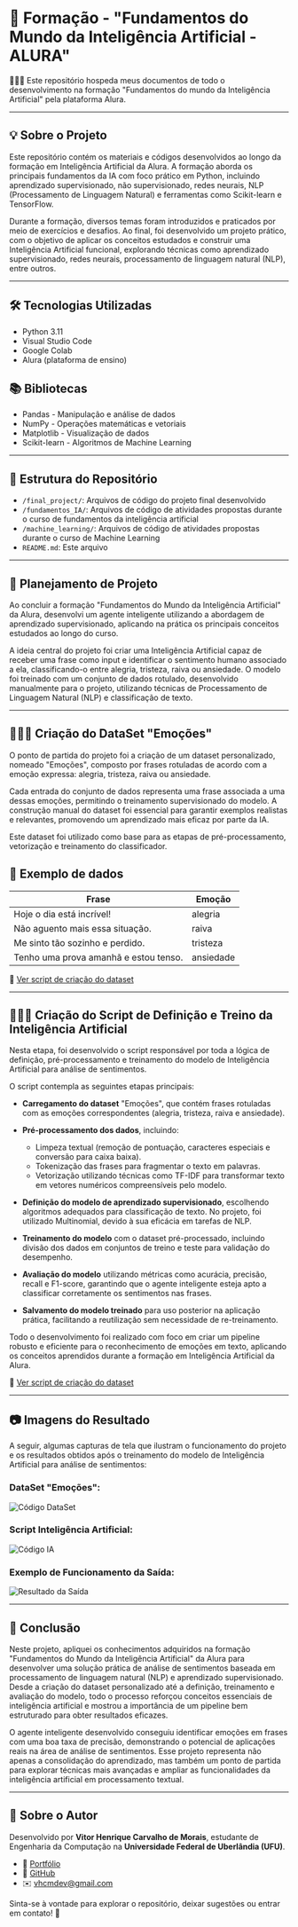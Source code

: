 # 🧠 Formação - "Fundamentos do Mundo da Inteligência Artificial - ALURA"


🧑🏽‍💻 Este repositório hospeda meus documentos de todo o desenvolvimento na formação "Fundamentos do mundo da Inteligência Artificial" pela plataforma Alura.

---

## 💡 Sobre o Projeto

Este repositório contém os materiais e códigos desenvolvidos ao longo da formação em Inteligência Artificial da Alura. A formação aborda os principais fundamentos da IA com foco prático em Python,
incluindo aprendizado supervisionado, não supervisionado, redes neurais, NLP (Processamento de Linguagem Natural) e ferramentas como Scikit-learn e TensorFlow.

Durante a formação, diversos temas foram introduzidos e praticados por meio de exercícios e desafios. Ao final, foi desenvolvido um projeto prático, com o objetivo de aplicar 
os conceitos estudados e construir uma Inteligência Artificial funcional, explorando técnicas como aprendizado supervisionado, redes neurais, processamento de linguagem 
natural (NLP), entre outros.

---

## 🛠️ Tecnologias Utilizadas

- Python 3.11
- Visual Studio Code
- Google Colab
- Alura (plataforma de ensino)

## 📚 Bibliotecas

- Pandas - Manipulação e análise de dados
- NumPy - Operações matemáticas e vetoriais
- Matplotlib - Visualização de dados
- Scikit-learn - Algoritmos de Machine Learning

---

## 📂 Estrutura do Repositório

- `/final_project/`: Arquivos de código do projeto final desenvolvido
- `/fundamentos_IA/`: Arquivos de código de atividades propostas durante o curso de fundamentos da inteligência artificial
- `/machine_learning/`: Arquivos de código de atividades propostas durante o curso de Machine Learning
- `README.md`: Este arquivo
  
---

## 💭 Planejamento de Projeto

Ao concluir a formação "Fundamentos do Mundo da Inteligência Artificial" da Alura, desenvolvi um agente inteligente utilizando a abordagem de aprendizado supervisionado, aplicando na prática os principais conceitos estudados ao longo do curso.

A ideia central do projeto foi criar uma Inteligência Artificial capaz de receber uma frase como input e identificar o sentimento humano associado a ela, classificando-o entre alegria, tristeza, raiva ou ansiedade. O modelo foi treinado com um conjunto de dados rotulado, desenvolvido manualmente para o projeto, utilizando técnicas de Processamento de Linguagem Natural (NLP) e classificação de texto.

---

## 🧑🏽‍💻 Criação do DataSet "Emoções"

O ponto de partida do projeto foi a criação de um dataset personalizado, nomeado "Emoções", composto por frases rotuladas de acordo com a emoção expressa: alegria, tristeza, raiva ou ansiedade.

Cada entrada do conjunto de dados representa uma frase associada a uma dessas emoções, permitindo o treinamento supervisionado do modelo. A construção manual do dataset foi essencial para garantir exemplos realistas e relevantes, promovendo um aprendizado mais eficaz por parte da IA.

Este dataset foi utilizado como base para as etapas de pré-processamento, vetorização e treinamento do classificador.

## 📝 Exemplo de dados

| Frase                                 | Emoção    |
| ------------------------------------- | --------- |
| Hoje o dia está incrível!             | alegria   |
| Não aguento mais essa situação.       | raiva     |
| Me sinto tão sozinho e perdido.       | tristeza  |
| Tenho uma prova amanhã e estou tenso. | ansiedade |

🔗 [Ver script de criação do dataset](./final_project/dataset_emocoes.py)

---

## 🧑🏽‍💻 Criação do Script de Definição e Treino da Inteligência Artificial

Nesta etapa, foi desenvolvido o script responsável por toda a lógica de definição, pré-processamento e treinamento do modelo de Inteligência Artificial para análise de sentimentos.

O script contempla as seguintes etapas principais:

- **Carregamento do dataset** "Emoções", que contém frases rotuladas com as emoções correspondentes (alegria, tristeza, raiva e ansiedade).

- **Pré-processamento dos dados**, incluindo:  
  - Limpeza textual (remoção de pontuação, caracteres especiais e conversão para caixa baixa).  
  - Tokenização das frases para fragmentar o texto em palavras.  
  - Vetorização utilizando técnicas como TF-IDF para transformar texto em vetores numéricos compreensíveis pelo modelo.

- **Definição do modelo de aprendizado supervisionado**, escolhendo algoritmos adequados para classificação de texto. No projeto, foi utilizado Multinomial, devido à sua eficácia em tarefas de NLP.

- **Treinamento do modelo** com o dataset pré-processado, incluindo divisão dos dados em conjuntos de treino e teste para validação do desempenho.

- **Avaliação do modelo** utilizando métricas como acurácia, precisão, recall e F1-score, garantindo que o agente inteligente esteja apto a classificar corretamente os sentimentos nas frases.

- **Salvamento do modelo treinado** para uso posterior na aplicação prática, facilitando a reutilização sem necessidade de re-treinamento.

Todo o desenvolvimento foi realizado com foco em criar um pipeline robusto e eficiente para o reconhecimento de emoções em texto, aplicando os conceitos aprendidos durante a formação em Inteligência Artificial da Alura.

🔗 [Ver script de criação do dataset](./final_project/dataset_emocoes.py)

---

## 📷 Imagens do Resultado

A seguir, algumas capturas de tela que ilustram o funcionamento do projeto e os resultados obtidos após o treinamento do modelo de Inteligência Artificial para análise de sentimentos:

### DataSet "Emoções":
![Código DataSet](./final_project/Imagens_Projeto/codigo_dataset.png)

### Script Inteligência Artificial:
![Código IA](./final_project/Imagens_Projeto/codigo_IA_previsão.png)

### Exemplo de Funcionamento da Saída: 
![Resultado da Saída](./final_project/Imagens_Projeto/Resultado_Saída.png)

---

## 🚀 Conclusão

Neste projeto, apliquei os conhecimentos adquiridos na formação "Fundamentos do Mundo da Inteligência Artificial" da Alura para desenvolver uma solução prática de análise de sentimentos baseada em processamento de linguagem natural (NLP) e aprendizado supervisionado. Desde a criação do dataset personalizado até a definição, treinamento e avaliação do modelo, todo o processo reforçou conceitos essenciais de inteligência artificial e mostrou a importância de um pipeline bem estruturado para obter resultados eficazes.

O agente inteligente desenvolvido conseguiu identificar emoções em frases com uma boa taxa de precisão, demonstrando o potencial de aplicações reais na área de análise de sentimentos. Esse projeto representa não apenas a consolidação do aprendizado, mas também um ponto de partida para explorar técnicas mais avançadas e ampliar as funcionalidades da inteligência artificial em processamento textual.

---
## 👤 Sobre o Autor

Desenvolvido por **Vitor Henrique Carvalho de Morais**, estudante de Engenharia da Computação na **Universidade Federal de Uberlândia (UFU)**.

- 💼 [Portfólio](https://vhcdev.netlify.app/)
- 🐙 [GitHub](https://github.com/Vhcmorais)
- ✉️ vhcmdev@gmail.com

Sinta-se à vontade para explorar o repositório, deixar sugestões ou entrar em contato! 🚀
